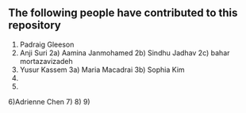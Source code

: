## The following people have contributed to this repository

1) Padraig Gleeson
2) Anji Suri
2a) Aamina Janmohamed
2b) Sindhu Jadhav
2c) bahar mortazavizadeh
3) Yusur Kassem
3a) Maria Macadrai
3b) Sophia Kim
4) 
5)
6)Adrienne Chen 
7)
8)
9) 
